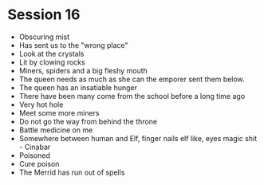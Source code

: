 # Session 16
 - Obscuring mist
 - Has sent us to the "wrong place"
 - Look at the crystals
 - Lit by clowing rocks
 - Miners, spiders and a big fleshy mouth
 - The queen needs as much as she can the emporer sent them below.
 - The queen has an insatiable hunger
 - There have been many come from the school before a long time ago
 - Very hot hole
 - Meet some more miners
 - Do not go the way from behind the throne
 - Battle medicine on me
 - Somewhere between human and Elf, finger nails elf like, eyes magic shit - Cinabar
 - Poisoned
 - Cure poison
 - The Merrid has run out of spells